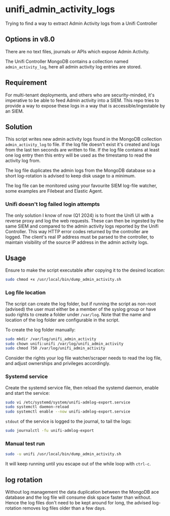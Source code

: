 # unifi_admin_activity_logs
Trying to find a way to extract Admin Activity logs from a Unifi Controller

## Options in v8.0

There are no text files, journals or APIs which expose Admin Activity.

The Unifi Controller MongoDB contains a collection named `admin_activity_log`, here all admin activity log entries are stored.

## Requirement

For multi-tenant deployments, and others who are security-minded, it's imperative to be able to feed Admin activity into a SIEM. This repo tries to provide a way to expose these logs in a way that is accessible/ingestable by an SIEM.

## Solution

This script writes new admin activity logs found in the MongoDB collection `admin_activity_log` to file. If the log file doesn't exist it's created and logs from the last ten seconds are written to file. If the log file contains at least one log entry then this entry will be used as the timestamp to read the activity log from.

The log file duplicates the admin logs from the MongoDB database so a short log-rotation is advised to keep disk usage to a minimum.

The log file can be monitored using your favourite SIEM log-file watcher, some examples are Filebeat and Elastic Agent.

### Unifi doesn't log failed login attempts

The only solution I know of now (Q1 2024) is to front the Unifi UI with a reverse proxy and log the web requests. These can then be ingested by the same SIEM and compared to the admin activity logs reported by the Unifi Controller. This way HTTP error codes returned by the controller are logged. The client's real IP address must be parsed to the controller, to maintain visibility of the source IP address in the admin activity logs.

## Usage

Ensure to make the script executable after copying it to the desired location: 

```bash
sudo chmod +x /usr/local/bin/dump_admin_activity.sh
```

### Log file location

The script can create the log folder, but if running the script as non-root (advised) the user must either be a member of the syslog group or have sudo rights to create a folder under `/var/log`. Note that the name and location of the log folder are configurable in the script.

To create the log folder manually: 

```bash
sudo mkdir /var/log/unifi_admin_activity
sudo chown unifi:unifi /var/log/unifi_admin_activity
sudo chmod 750 /var/log/unifi_admin_activity
```

Consider the rights your log file watcher/scraper needs to read the log file, and adjust ownerships and privileges accordingly.

### Systemd service

Create the systemd service file, then reload the systemd daemon, enable and start the service: 

```bash
sudo vi /etc/systemd/system/unifi-admlog-export.service
sudo systemctl daemon-reload
sudo systemctl enable --now unifi-admlog-export.service
```

`stdout` of the service is logged to the journal, to tail the logs: 

```bash
sudo journalctl -fu unifi-admlog-export
```

### Manual test run

```bash
sudo -u unifi /usr/local/bin/dump_admin_activity.sh
```

It will keep running until you escape out of the while loop with `ctrl-c`.

## log rotation

Without log management the data duplication between the MongoDB ace database and the log file will consume disk space faster than without. Hence the log files don't need to be kept around for long, the advised log-rotation removes log files older than a few days.


